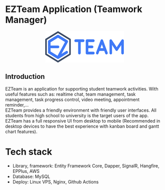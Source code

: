 # EZTeam Application (Teamwork Manager)
<p align="center">
  <img width="250" height="100" src="https://github.com/teamworkmanagement/Client-Side/blob/main/public/images/introduction/ezteamlogo.svg">
</p>

## Introduction
EZTeam is an application for supporting student teamwork activities. With useful features such as: realtime chat, team management, task management, task progress control, video meeting, appointment reminder,...<br>
EZTeam provides a friendly environment with friendly user interfaces. All students from high school to university is the target users of the app.<br>
EZTeam has a full responsive UI from desktop to mobile (Recommended in desktop devices to have the best experience with kanban board and gantt chart features).
# Tech stack

- Library, framework: Entity Framework Core, Dapper, SignalR, Hangfire, EPPlus, AWS
- Database: MySQL
- Deploy: Linux VPS, Nginx, Github Actions
